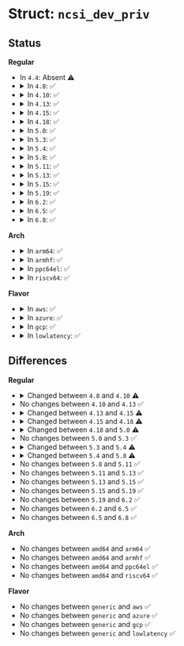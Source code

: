 # Struct: <code>ncsi_dev_priv</code>

## Status
<b>Regular</b>
<ul>
<li>
In <code>4.4</code>: Absent ⚠️
</li>
<li>
<details>
<summary>In <code>4.8</code>: ✅</summary>

```c
struct ncsi_dev_priv {
    struct ncsi_dev ndev;
    unsigned int flags;
    spinlock_t lock;
    unsigned int inet6_addr_num;
    unsigned int package_num;
    struct list_head packages;
    struct ncsi_request requests[256];
    unsigned int request_id;
    unsigned int pending_req_num;
    struct ncsi_package *active_package;
    struct ncsi_channel *active_channel;
    struct list_head channel_queue;
    struct work_struct work;
    struct packet_type ptype;
    struct list_head node;
};
```
</details>
</li>
<li>
<details>
<summary>In <code>4.10</code>: ✅</summary>

```c
struct ncsi_dev_priv {
    struct ncsi_dev ndev;
    unsigned int flags;
    spinlock_t lock;
    unsigned int inet6_addr_num;
    unsigned int package_num;
    struct list_head packages;
    struct ncsi_channel *hot_channel;
    struct ncsi_request requests[256];
    unsigned int request_id;
    unsigned int pending_req_num;
    struct ncsi_package *active_package;
    struct ncsi_channel *active_channel;
    struct list_head channel_queue;
    struct work_struct work;
    struct packet_type ptype;
    struct list_head node;
};
```
</details>
</li>
<li>
<details>
<summary>In <code>4.13</code>: ✅</summary>

```c
struct ncsi_dev_priv {
    struct ncsi_dev ndev;
    unsigned int flags;
    spinlock_t lock;
    unsigned int inet6_addr_num;
    unsigned int package_num;
    struct list_head packages;
    struct ncsi_channel *hot_channel;
    struct ncsi_request requests[256];
    unsigned int request_id;
    unsigned int pending_req_num;
    struct ncsi_package *active_package;
    struct ncsi_channel *active_channel;
    struct list_head channel_queue;
    struct work_struct work;
    struct packet_type ptype;
    struct list_head node;
};
```
</details>
</li>
<li>
<details>
<summary>In <code>4.15</code>: ✅</summary>

```c
struct ncsi_dev_priv {
    struct ncsi_dev ndev;
    unsigned int flags;
    spinlock_t lock;
    unsigned int inet6_addr_num;
    unsigned int package_num;
    struct list_head packages;
    struct ncsi_channel *hot_channel;
    struct ncsi_request requests[256];
    unsigned int request_id;
    unsigned int pending_req_num;
    struct ncsi_package *active_package;
    struct ncsi_channel *active_channel;
    struct list_head channel_queue;
    struct work_struct work;
    struct packet_type ptype;
    struct list_head node;
    struct list_head vlan_vids;
};
```
</details>
</li>
<li>
<details>
<summary>In <code>4.18</code>: ✅</summary>

```c
struct ncsi_dev_priv {
    struct ncsi_dev ndev;
    unsigned int flags;
    spinlock_t lock;
    unsigned int inet6_addr_num;
    unsigned int package_num;
    struct list_head packages;
    struct ncsi_channel *hot_channel;
    struct ncsi_package *force_package;
    struct ncsi_channel *force_channel;
    struct ncsi_request requests[256];
    unsigned int request_id;
    unsigned int pending_req_num;
    struct ncsi_package *active_package;
    struct ncsi_channel *active_channel;
    struct list_head channel_queue;
    struct work_struct work;
    struct packet_type ptype;
    struct list_head node;
    struct list_head vlan_vids;
};
```
</details>
</li>
<li>
<details>
<summary>In <code>5.0</code>: ✅</summary>

```c
struct ncsi_dev_priv {
    struct ncsi_dev ndev;
    unsigned int flags;
    unsigned int gma_flag;
    spinlock_t lock;
    unsigned int inet6_addr_num;
    unsigned int package_probe_id;
    unsigned int package_num;
    struct list_head packages;
    struct ncsi_channel *hot_channel;
    struct ncsi_request requests[256];
    unsigned int request_id;
    unsigned int pending_req_num;
    struct ncsi_package *active_package;
    struct ncsi_channel *active_channel;
    struct list_head channel_queue;
    struct work_struct work;
    struct packet_type ptype;
    struct list_head node;
    struct list_head vlan_vids;
    bool multi_package;
    u32 package_whitelist;
};
```
</details>
</li>
<li>
<details>
<summary>In <code>5.3</code>: ✅</summary>

```c
struct ncsi_dev_priv {
    struct ncsi_dev ndev;
    unsigned int flags;
    unsigned int gma_flag;
    spinlock_t lock;
    unsigned int inet6_addr_num;
    unsigned int package_probe_id;
    unsigned int package_num;
    struct list_head packages;
    struct ncsi_channel *hot_channel;
    struct ncsi_request requests[256];
    unsigned int request_id;
    unsigned int pending_req_num;
    struct ncsi_package *active_package;
    struct ncsi_channel *active_channel;
    struct list_head channel_queue;
    struct work_struct work;
    struct packet_type ptype;
    struct list_head node;
    struct list_head vlan_vids;
    bool multi_package;
    u32 package_whitelist;
};
```
</details>
</li>
<li>
<details>
<summary>In <code>5.4</code>: ✅</summary>

```c
struct ncsi_dev_priv {
    struct ncsi_dev ndev;
    unsigned int flags;
    unsigned int gma_flag;
    spinlock_t lock;
    unsigned int package_probe_id;
    unsigned int package_num;
    struct list_head packages;
    struct ncsi_channel *hot_channel;
    struct ncsi_request requests[256];
    unsigned int request_id;
    unsigned int pending_req_num;
    struct ncsi_package *active_package;
    struct ncsi_channel *active_channel;
    struct list_head channel_queue;
    struct work_struct work;
    struct packet_type ptype;
    struct list_head node;
    struct list_head vlan_vids;
    bool multi_package;
    u32 package_whitelist;
};
```
</details>
</li>
<li>
<details>
<summary>In <code>5.8</code>: ✅</summary>

```c
struct ncsi_dev_priv {
    struct ncsi_dev ndev;
    unsigned int flags;
    unsigned int gma_flag;
    spinlock_t lock;
    unsigned int package_probe_id;
    unsigned int package_num;
    struct list_head packages;
    struct ncsi_channel *hot_channel;
    struct ncsi_request requests[256];
    unsigned int request_id;
    unsigned int pending_req_num;
    struct ncsi_package *active_package;
    struct ncsi_channel *active_channel;
    struct list_head channel_queue;
    struct work_struct work;
    struct packet_type ptype;
    struct list_head node;
    struct list_head vlan_vids;
    bool multi_package;
    bool mlx_multi_host;
    u32 package_whitelist;
};
```
</details>
</li>
<li>
<details>
<summary>In <code>5.11</code>: ✅</summary>

```c
struct ncsi_dev_priv {
    struct ncsi_dev ndev;
    unsigned int flags;
    unsigned int gma_flag;
    spinlock_t lock;
    unsigned int package_probe_id;
    unsigned int package_num;
    struct list_head packages;
    struct ncsi_channel *hot_channel;
    struct ncsi_request requests[256];
    unsigned int request_id;
    unsigned int pending_req_num;
    struct ncsi_package *active_package;
    struct ncsi_channel *active_channel;
    struct list_head channel_queue;
    struct work_struct work;
    struct packet_type ptype;
    struct list_head node;
    struct list_head vlan_vids;
    bool multi_package;
    bool mlx_multi_host;
    u32 package_whitelist;
};
```
</details>
</li>
<li>
<details>
<summary>In <code>5.13</code>: ✅</summary>

```c
struct ncsi_dev_priv {
    struct ncsi_dev ndev;
    unsigned int flags;
    unsigned int gma_flag;
    spinlock_t lock;
    unsigned int package_probe_id;
    unsigned int package_num;
    struct list_head packages;
    struct ncsi_channel *hot_channel;
    struct ncsi_request requests[256];
    unsigned int request_id;
    unsigned int pending_req_num;
    struct ncsi_package *active_package;
    struct ncsi_channel *active_channel;
    struct list_head channel_queue;
    struct work_struct work;
    struct packet_type ptype;
    struct list_head node;
    struct list_head vlan_vids;
    bool multi_package;
    bool mlx_multi_host;
    u32 package_whitelist;
};
```
</details>
</li>
<li>
<details>
<summary>In <code>5.15</code>: ✅</summary>

```c
struct ncsi_dev_priv {
    struct ncsi_dev ndev;
    unsigned int flags;
    unsigned int gma_flag;
    spinlock_t lock;
    unsigned int package_probe_id;
    unsigned int package_num;
    struct list_head packages;
    struct ncsi_channel *hot_channel;
    struct ncsi_request requests[256];
    unsigned int request_id;
    unsigned int pending_req_num;
    struct ncsi_package *active_package;
    struct ncsi_channel *active_channel;
    struct list_head channel_queue;
    struct work_struct work;
    struct packet_type ptype;
    struct list_head node;
    struct list_head vlan_vids;
    bool multi_package;
    bool mlx_multi_host;
    u32 package_whitelist;
};
```
</details>
</li>
<li>
<details>
<summary>In <code>5.19</code>: ✅</summary>

```c
struct ncsi_dev_priv {
    struct ncsi_dev ndev;
    unsigned int flags;
    unsigned int gma_flag;
    spinlock_t lock;
    unsigned int package_probe_id;
    unsigned int package_num;
    struct list_head packages;
    struct ncsi_channel *hot_channel;
    struct ncsi_request requests[256];
    unsigned int request_id;
    unsigned int pending_req_num;
    struct ncsi_package *active_package;
    struct ncsi_channel *active_channel;
    struct list_head channel_queue;
    struct work_struct work;
    struct packet_type ptype;
    struct list_head node;
    struct list_head vlan_vids;
    bool multi_package;
    bool mlx_multi_host;
    u32 package_whitelist;
};
```
</details>
</li>
<li>
<details>
<summary>In <code>6.2</code>: ✅</summary>

```c
struct ncsi_dev_priv {
    struct ncsi_dev ndev;
    unsigned int flags;
    unsigned int gma_flag;
    spinlock_t lock;
    unsigned int package_probe_id;
    unsigned int package_num;
    struct list_head packages;
    struct ncsi_channel *hot_channel;
    struct ncsi_request requests[256];
    unsigned int request_id;
    unsigned int pending_req_num;
    struct ncsi_package *active_package;
    struct ncsi_channel *active_channel;
    struct list_head channel_queue;
    struct work_struct work;
    struct packet_type ptype;
    struct list_head node;
    struct list_head vlan_vids;
    bool multi_package;
    bool mlx_multi_host;
    u32 package_whitelist;
};
```
</details>
</li>
<li>
<details>
<summary>In <code>6.5</code>: ✅</summary>

```c
struct ncsi_dev_priv {
    struct ncsi_dev ndev;
    unsigned int flags;
    unsigned int gma_flag;
    spinlock_t lock;
    unsigned int package_probe_id;
    unsigned int package_num;
    struct list_head packages;
    struct ncsi_channel *hot_channel;
    struct ncsi_request requests[256];
    unsigned int request_id;
    unsigned int pending_req_num;
    struct ncsi_package *active_package;
    struct ncsi_channel *active_channel;
    struct list_head channel_queue;
    struct work_struct work;
    struct packet_type ptype;
    struct list_head node;
    struct list_head vlan_vids;
    bool multi_package;
    bool mlx_multi_host;
    u32 package_whitelist;
};
```
</details>
</li>
<li>
<details>
<summary>In <code>6.8</code>: ✅</summary>

```c
struct ncsi_dev_priv {
    struct ncsi_dev ndev;
    unsigned int flags;
    unsigned int gma_flag;
    spinlock_t lock;
    unsigned int package_probe_id;
    unsigned int package_num;
    struct list_head packages;
    struct ncsi_channel *hot_channel;
    struct ncsi_request requests[256];
    unsigned int request_id;
    unsigned int pending_req_num;
    struct ncsi_package *active_package;
    struct ncsi_channel *active_channel;
    struct list_head channel_queue;
    struct work_struct work;
    struct packet_type ptype;
    struct list_head node;
    struct list_head vlan_vids;
    bool multi_package;
    bool mlx_multi_host;
    u32 package_whitelist;
};
```
</details>
</li>
</ul>
<b>Arch</b>
<ul>
<li>
<details>
<summary>In <code>arm64</code>: ✅</summary>

```c
struct ncsi_dev_priv {
    struct ncsi_dev ndev;
    unsigned int flags;
    unsigned int gma_flag;
    spinlock_t lock;
    unsigned int package_probe_id;
    unsigned int package_num;
    struct list_head packages;
    struct ncsi_channel *hot_channel;
    struct ncsi_request requests[256];
    unsigned int request_id;
    unsigned int pending_req_num;
    struct ncsi_package *active_package;
    struct ncsi_channel *active_channel;
    struct list_head channel_queue;
    struct work_struct work;
    struct packet_type ptype;
    struct list_head node;
    struct list_head vlan_vids;
    bool multi_package;
    u32 package_whitelist;
};
```
</details>
</li>
<li>
<details>
<summary>In <code>armhf</code>: ✅</summary>

```c
struct ncsi_dev_priv {
    struct ncsi_dev ndev;
    unsigned int flags;
    unsigned int gma_flag;
    spinlock_t lock;
    unsigned int package_probe_id;
    unsigned int package_num;
    struct list_head packages;
    struct ncsi_channel *hot_channel;
    struct ncsi_request requests[256];
    unsigned int request_id;
    unsigned int pending_req_num;
    struct ncsi_package *active_package;
    struct ncsi_channel *active_channel;
    struct list_head channel_queue;
    struct work_struct work;
    struct packet_type ptype;
    struct list_head node;
    struct list_head vlan_vids;
    bool multi_package;
    u32 package_whitelist;
};
```
</details>
</li>
<li>
<details>
<summary>In <code>ppc64el</code>: ✅</summary>

```c
struct ncsi_dev_priv {
    struct ncsi_dev ndev;
    unsigned int flags;
    unsigned int gma_flag;
    spinlock_t lock;
    unsigned int package_probe_id;
    unsigned int package_num;
    struct list_head packages;
    struct ncsi_channel *hot_channel;
    struct ncsi_request requests[256];
    unsigned int request_id;
    unsigned int pending_req_num;
    struct ncsi_package *active_package;
    struct ncsi_channel *active_channel;
    struct list_head channel_queue;
    struct work_struct work;
    struct packet_type ptype;
    struct list_head node;
    struct list_head vlan_vids;
    bool multi_package;
    u32 package_whitelist;
};
```
</details>
</li>
<li>
<details>
<summary>In <code>riscv64</code>: ✅</summary>

```c
struct ncsi_dev_priv {
    struct ncsi_dev ndev;
    unsigned int flags;
    unsigned int gma_flag;
    spinlock_t lock;
    unsigned int package_probe_id;
    unsigned int package_num;
    struct list_head packages;
    struct ncsi_channel *hot_channel;
    struct ncsi_request requests[256];
    unsigned int request_id;
    unsigned int pending_req_num;
    struct ncsi_package *active_package;
    struct ncsi_channel *active_channel;
    struct list_head channel_queue;
    struct work_struct work;
    struct packet_type ptype;
    struct list_head node;
    struct list_head vlan_vids;
    bool multi_package;
    u32 package_whitelist;
};
```
</details>
</li>
</ul>
<b>Flavor</b>
<ul>
<li>
<details>
<summary>In <code>aws</code>: ✅</summary>

```c
struct ncsi_dev_priv {
    struct ncsi_dev ndev;
    unsigned int flags;
    unsigned int gma_flag;
    spinlock_t lock;
    unsigned int package_probe_id;
    unsigned int package_num;
    struct list_head packages;
    struct ncsi_channel *hot_channel;
    struct ncsi_request requests[256];
    unsigned int request_id;
    unsigned int pending_req_num;
    struct ncsi_package *active_package;
    struct ncsi_channel *active_channel;
    struct list_head channel_queue;
    struct work_struct work;
    struct packet_type ptype;
    struct list_head node;
    struct list_head vlan_vids;
    bool multi_package;
    u32 package_whitelist;
};
```
</details>
</li>
<li>
<details>
<summary>In <code>azure</code>: ✅</summary>

```c
struct ncsi_dev_priv {
    struct ncsi_dev ndev;
    unsigned int flags;
    unsigned int gma_flag;
    spinlock_t lock;
    unsigned int package_probe_id;
    unsigned int package_num;
    struct list_head packages;
    struct ncsi_channel *hot_channel;
    struct ncsi_request requests[256];
    unsigned int request_id;
    unsigned int pending_req_num;
    struct ncsi_package *active_package;
    struct ncsi_channel *active_channel;
    struct list_head channel_queue;
    struct work_struct work;
    struct packet_type ptype;
    struct list_head node;
    struct list_head vlan_vids;
    bool multi_package;
    u32 package_whitelist;
};
```
</details>
</li>
<li>
<details>
<summary>In <code>gcp</code>: ✅</summary>

```c
struct ncsi_dev_priv {
    struct ncsi_dev ndev;
    unsigned int flags;
    unsigned int gma_flag;
    spinlock_t lock;
    unsigned int package_probe_id;
    unsigned int package_num;
    struct list_head packages;
    struct ncsi_channel *hot_channel;
    struct ncsi_request requests[256];
    unsigned int request_id;
    unsigned int pending_req_num;
    struct ncsi_package *active_package;
    struct ncsi_channel *active_channel;
    struct list_head channel_queue;
    struct work_struct work;
    struct packet_type ptype;
    struct list_head node;
    struct list_head vlan_vids;
    bool multi_package;
    u32 package_whitelist;
};
```
</details>
</li>
<li>
<details>
<summary>In <code>lowlatency</code>: ✅</summary>

```c
struct ncsi_dev_priv {
    struct ncsi_dev ndev;
    unsigned int flags;
    unsigned int gma_flag;
    spinlock_t lock;
    unsigned int package_probe_id;
    unsigned int package_num;
    struct list_head packages;
    struct ncsi_channel *hot_channel;
    struct ncsi_request requests[256];
    unsigned int request_id;
    unsigned int pending_req_num;
    struct ncsi_package *active_package;
    struct ncsi_channel *active_channel;
    struct list_head channel_queue;
    struct work_struct work;
    struct packet_type ptype;
    struct list_head node;
    struct list_head vlan_vids;
    bool multi_package;
    u32 package_whitelist;
};
```
</details>
</li>
</ul>

## Differences
<b>Regular</b>
<ul>
<li>
<details>
<summary>Changed between <code>4.8</code> and <code>4.10</code> ⚠️</summary>
<ul>
<li>
<b>Field added. </b>
<code>struct ncsi_channel *hot_channel</code>
</li>
</ul>
</details>
</li>
<li>
No changes between <code>4.10</code> and <code>4.13</code> ✅
</li>
<li>
<details>
<summary>Changed between <code>4.13</code> and <code>4.15</code> ⚠️</summary>
<ul>
<li>
<b>Field added. </b>
<code>struct list_head vlan_vids</code>
</li>
</ul>
</details>
</li>
<li>
<details>
<summary>Changed between <code>4.15</code> and <code>4.18</code> ⚠️</summary>
<ul>
<li>
<b>Field added. </b>
<code>struct ncsi_package *force_package</code>
</li>
<li>
<b>Field added. </b>
<code>struct ncsi_channel *force_channel</code>
</li>
</ul>
</details>
</li>
<li>
<details>
<summary>Changed between <code>4.18</code> and <code>5.0</code> ⚠️</summary>
<ul>
<li>
<b>Field added. </b>
<code>unsigned int gma_flag</code>
</li>
<li>
<b>Field added. </b>
<code>unsigned int package_probe_id</code>
</li>
<li>
<b>Field added. </b>
<code>bool multi_package</code>
</li>
<li>
<b>Field added. </b>
<code>u32 package_whitelist</code>
</li>
<li>
<b>Field removed. </b>
<code>struct ncsi_package *force_package</code>
</li>
<li>
<b>Field removed. </b>
<code>struct ncsi_channel *force_channel</code>
</li>
</ul>
</details>
</li>
<li>
No changes between <code>5.0</code> and <code>5.3</code> ✅
</li>
<li>
<details>
<summary>Changed between <code>5.3</code> and <code>5.4</code> ⚠️</summary>
<ul>
<li>
<b>Field removed. </b>
<code>unsigned int inet6_addr_num</code>
</li>
</ul>
</details>
</li>
<li>
<details>
<summary>Changed between <code>5.4</code> and <code>5.8</code> ⚠️</summary>
<ul>
<li>
<b>Field added. </b>
<code>bool mlx_multi_host</code>
</li>
</ul>
</details>
</li>
<li>
No changes between <code>5.8</code> and <code>5.11</code> ✅
</li>
<li>
No changes between <code>5.11</code> and <code>5.13</code> ✅
</li>
<li>
No changes between <code>5.13</code> and <code>5.15</code> ✅
</li>
<li>
No changes between <code>5.15</code> and <code>5.19</code> ✅
</li>
<li>
No changes between <code>5.19</code> and <code>6.2</code> ✅
</li>
<li>
No changes between <code>6.2</code> and <code>6.5</code> ✅
</li>
<li>
No changes between <code>6.5</code> and <code>6.8</code> ✅
</li>
</ul>
<b>Arch</b>
<ul>
<li>
No changes between <code>amd64</code> and <code>arm64</code> ✅
</li>
<li>
No changes between <code>amd64</code> and <code>armhf</code> ✅
</li>
<li>
No changes between <code>amd64</code> and <code>ppc64el</code> ✅
</li>
<li>
No changes between <code>amd64</code> and <code>riscv64</code> ✅
</li>
</ul>
<b>Flavor</b>
<ul>
<li>
No changes between <code>generic</code> and <code>aws</code> ✅
</li>
<li>
No changes between <code>generic</code> and <code>azure</code> ✅
</li>
<li>
No changes between <code>generic</code> and <code>gcp</code> ✅
</li>
<li>
No changes between <code>generic</code> and <code>lowlatency</code> ✅
</li>
</ul>
